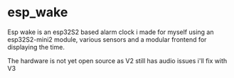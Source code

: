 # esp_wake
Esp wake is an esp32S2 based alarm clock i made for myself using an esp32S2-mini2 module, various sensors and a modular frontend for displaying the time.   

The hardware is not yet open source as V2 still has audio issues i'll fix with V3
